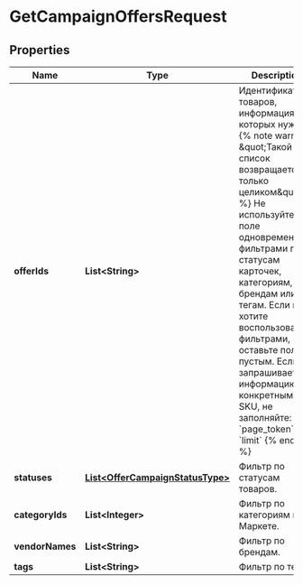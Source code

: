 

# GetCampaignOffersRequest

## Properties

Name | Type | Description | Notes
------------ | ------------- | ------------- | -------------
**offerIds** | **List&lt;String&gt;** | Идентификаторы товаров, информация о которых нужна.  {% note warning \&quot;Такой список возвращается только целиком\&quot; %}  Не используйте это поле одновременно с фильтрами по статусам карточек, категориям, брендам или тегам. Если вы хотите воспользоваться фильтрами, оставьте поле пустым.  Если вы запрашиваете информацию по конкретным SKU, не заполняйте:  * &#x60;page_token&#x60; * &#x60;limit&#x60;  {% endnote %}     |  [optional]
**statuses** | [**List&lt;OfferCampaignStatusType&gt;**](OfferCampaignStatusType.md) | Фильтр по статусам товаров.  |  [optional]
**categoryIds** | **List&lt;Integer&gt;** | Фильтр по категориям на Маркете. |  [optional]
**vendorNames** | **List&lt;String&gt;** | Фильтр по брендам. |  [optional]
**tags** | **List&lt;String&gt;** | Фильтр по тегам. |  [optional]




